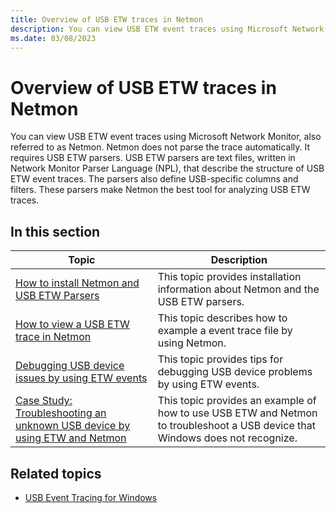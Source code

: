 ```yaml
---
title: Overview of USB ETW traces in Netmon
description: You can view USB ETW event traces using Microsoft Network Monitor, also referred to as Netmon.
ms.date: 03/08/2023
---
```


# Overview of USB ETW traces in Netmon

You can view USB ETW event traces using Microsoft Network Monitor, also referred to as Netmon. Netmon does not parse the trace automatically. It requires USB ETW parsers. USB ETW parsers are text files, written in Network Monitor Parser Language (NPL), that describe the structure of USB ETW event traces. The parsers also define USB-specific columns and filters. These parsers make Netmon the best tool for analyzing USB ETW traces.

## In this section

| Topic | Description |
|---|---|
| [How to install Netmon and USB ETW Parsers](how-to-install-netmon-and-the-netmon-usb-parser.md) | This topic provides installation information about Netmon and the USB ETW parsers. |
| [How to view a USB ETW trace in Netmon](how-to-examining-a-trace-file-by-using-netmon.md) | This topic describes how to example a event trace file by using Netmon. |
| [Debugging USB device issues by using ETW events](best-practices--debugging-usb-device-problems.md) | This topic provides tips for debugging USB device problems by using ETW events. |
| [Case Study: Troubleshooting an unknown USB device by using ETW and Netmon](case-study--troubleshooting-an-unknown-usb-device-by-using-etw-and-netmon.md) | This topic provides an example of how to use USB ETW and Netmon to troubleshoot a USB device that Windows does not recognize. |

## Related topics

- [USB Event Tracing for Windows](usb-event-tracing-for-windows.md)  
